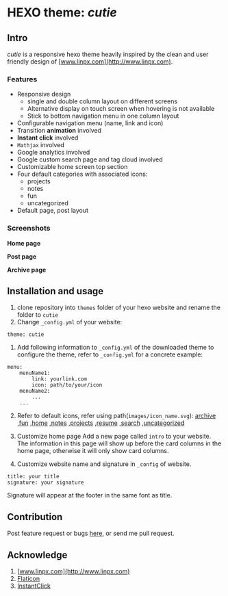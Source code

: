 # HEXO theme: _cutie_

## Intro

_cutie_ is a responsive hexo theme heavily inspired by the clean and user friendly design of [www.linpx.com](http://www.linpx.com).

### Features

* Responsive design
	* single and double column layout on different screens
	* Alternative display on touch screen when hovering is not available
	* Stick to bottom navigation menu in one column layout
* Configurable navigation menu (name, link and icon)
* Transition **animation** involved
* **Instant click** involved
* `Mathjax` involved
* Google analytics involved
* Google custom search page and tag cloud involved
* Customizable home screen top section
* Four default categories with associated icons:
	* projects
	* notes
	* fun
	* uncategorized
* Default page, post layout

### Screenshots

**Home page**

**Post page**

**Archive page**

## Installation and usage

1. clone repository into `themes` folder of your hexo website and rename the folder to `cutie`
1. Change `_config.yml` of your website:

```
theme: cutie
```
1. Add following information to `_config.yml` of the downloaded theme to configure the theme, refer to `_config.yml` for a concrete example:

```
menu:
	menuName1:
		link: yourlink.com
		icon: path/to/your/icon
	menuName2:
		...
	...
```

2. Refer to default icons, refer using path(`images/icon_name.svg`):
[archive](source/images/archive.svg)
,[fun](source/images/fun.svg)
,[home](source/images/home.svg)
,[notes](source/images/notes.svg)
,[projects](source/images/projects.svg)
,[resume](source/images/resume.svg)
,[search](source/images/search.svg)
,[uncategorized](source/images/uncategorized.svg)

3. Customize home page
Add a new page called `intro` to your website. The information in this page will show up before the card columns in the home page, otherwise it will only show card columns.

4. Customize website name and signature in `_config` of website.

```
title: your title
signature: your signature
```

Signature will appear at the footer in the same font as title.

## Contribution
Post feature request or bugs [here](https://github.com/qutang/hexo-theme-cutie/issues), or send me pull request.

## Acknowledge

1. [www.linpx.com](http://www.linpx.com)
1. [Flaticon](http://www.flaticon.com/)
1. [InstantClick](http://instantclick.io)